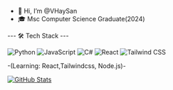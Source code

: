 - 👋 Hi, I’m @VHaySan
- 🎓 Msc Computer Science Graduate(2024)

--- 🛠️ Tech Stack ---

![Python](https://img.shields.io/badge/-Python-3776AB?logo=python&logoColor=white)
![JavaScript](https://img.shields.io/badge/-JavaScript-F7DF1E?logo=javascript&logoColor=black)
![C#](https://img.shields.io/badge/-C%23-239120?logo=c-sharp&logoColor=white)
![React](https://img.shields.io/badge/-React-61DAFB?logo=react&logoColor=black)
![Tailwind CSS](https://img.shields.io/badge/-Tailwind_CSS-38BDF8?logo=tailwind-css)

-(Learning: React,Tailwindcss, Node.js)-

[![GitHub Stats](https://github-readme-stats.vercel.app/api?username=VHaySan&count_private=true&show_icons=true&theme=dark&include_all_commits=true)](https://github.com/anuraghazra/github-readme-stats)
<!---
VHaySan/VHaySan is a ✨ special ✨ repository because its `README.md` (this file) appears on your GitHub profile.
You can click the Preview link to take a look at your changes.
--->
